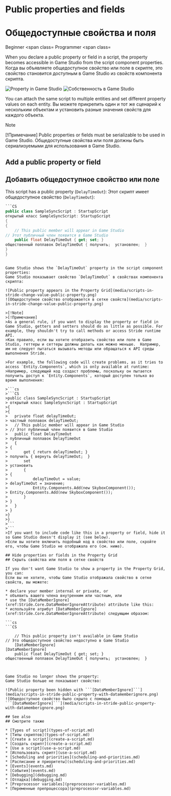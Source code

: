 # Public properties and fields
# Общедоступные свойства и поля

<span class="label label-doc-level">Beginner</span>
<span class=
<span class="label label-doc-audience">Programmer</span>
<span class=

When you declare a public property or field in a script, the property becomes accessible in Game Studio from the script component properties.
Когда вы объявляете общедоступное свойство или поле в скрипте, это свойство становится доступным в Game Studio из свойств компонента скрипта.

![Property in Game Studio](media/property-shown-in-game-studio.png)
![Собственность в Game Studio](media/property-show-in-game-studio.png)

You can attach the same script to multiple entities and set different property values on each entity.
Вы можете прикрепить один и тот же сценарий к нескольким объектам и установить разные значения свойств для каждого объекта.

> [!Note] 
> [!Примечание]
> Public properties or fields must be serializable to be used in Game Studio. 
> Общедоступные свойства или поля должны быть сериализуемыми для использования в Game Studio.

## Add a public property or field
## Добавить общедоступное свойство или поле

This script has a public property (`DelayTimeOut`):
Этот скрипт имеет общедоступное свойство (`DelayTimeOut`):

```cs
```CS
public class SampleSyncScript : StartupScript
открытый класс SampleSyncScript: StartupScript
{
{
	// This public member will appear in Game Studio
// Этот публичный член появится в Game Studio
	public float DelayTimeOut { get; set; }
общественный поплавок DelayTimeOut { получить;  установлен;  }
}
}
```
```

Game Studio shows the `DelayTimeOut` property in the script component properties:
Game Studio показывает свойство `DelayTimeOut` в свойствах компонента скрипта:

![Public property appears in the Property Grid](media/scripts-in-stride-change-value-public-property.png)
![Общедоступное свойство отображается в сетке свойств](media/scripts-in-stride-change-value-public-property.png)

>[!Note]
>[!Примечание]
>As a general rule, if you want to display the property or field in Game Studio, getters and setters should do as little as possible. For example, they shouldn't try to call methods or access Stride runtime API.
>Как правило, если вы хотите отобразить свойство или поле в Game Studio, геттеры и сеттеры должны делать как можно меньше.  Например, им не следует пытаться вызывать методы или обращаться к API среды выполнения Stride.

>For example, the following code will create problems, as it tries to access `Entity.Components`, which is only available at runtime:
>Например, следующий код создаст проблемы, поскольку он пытается получить доступ к `Entity.Components`, который доступен только во время выполнения:

>```cs
>```CS
>public class SampleSyncScript : StartupScript
> открытый класс SampleSyncScript : StartupScript
>{
>{
>	private float delayTimeOut;
> частный поплавок delayTimeOut;
>	// This public member will appear in Game Studio
> // Этот публичный член появится в Game Studio
>	public float DelayTimeOut
> публичный поплавок DelayTimeOut
>	{
> {
>		get { return delayTimeOut; }
> получить { вернуть delayTimeOut;  }
>		set
> установить
>		{ 
> {
>			delayTimeOut = value;
> delayTimeOut = значение;
>			Entity.Components.Add(new SkyboxComponent());
> Entity.Components.Add(new SkyboxComponent());
>		}
> }
>	}
> }
>}
>}
>```
>```
>If you want to include code like this in a property or field, hide it so Game Studio doesn't display it (see below). 
>Если вы хотите включить подобный код в свойство или поле, скройте его, чтобы Game Studio не отображала его (см. ниже).

## Hide properties or fields in the Property Grid
## Скрыть свойства или поля в сетке свойств

If you don't want Game Studio to show a property in the Property Grid, you can:
Если вы не хотите, чтобы Game Studio отображала свойство в сетке свойств, вы можете:

* declare your member internal or private, or
* объявить вашего члена внутренним или частным, или
* use the [DataMemberIgnore](xref:Stride.Core.DataMemberIgnoreAttribute) attribute like this:
* используйте атрибут [DataMemberIgnore](xref:Stride.Core.DataMemberIgnoreAttribute) следующим образом:

```cs
```CS

	// This public property isn't available in Game Studio
// Это общедоступное свойство недоступно в Game Studio
	[DataMemberIgnore]
[DataMemberIgnore]
	public float DelayTimeOut { get; set; }
общественный поплавок DelayTimeOut { получить;  установлен;  }
	
```
```

Game Studio no longer shows the property:
Game Studio больше не показывает свойство:

![Public property been hidden with ```[DataMemberIgnore]```](media/scripts-in-stride-public-property-with-datamemberignore.png)
![Общедоступное свойство было скрыто с помощью ```[DataMemberIgnore]```](media/scripts-in-stride-public-property-with-datamemberignore.png)

## See also
## Смотрите также

* [Types of script](types-of-script.md)
* [Типы скриптов](types-of-script.md)
* [Create a script](create-a-script.md)
* [Создать скрипт](create-a-script.md)
* [Use a script](use-a-script.md)
* [Использовать скрипт](use-a-script.md)
* [Scheduling and priorities](scheduling-and-priorities.md)
* [Расписание и приоритеты](scheduling-and-priorities.md)
* [Events](events.md)
* [События](events.md)
* [Debugging](debugging.md)
* [Отладка](debugging.md)
* [Preprocessor variables](preprocessor-variables.md)
* [Переменные препроцессора](preprocessor-variables.md)
